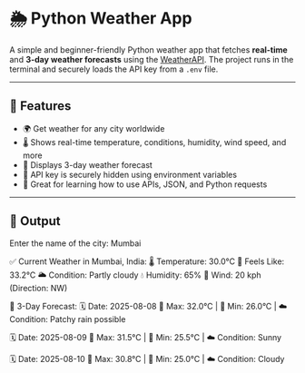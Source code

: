 # 🌦️ Python Weather App

A simple and beginner-friendly Python weather app that fetches **real-time** and **3-day weather forecasts** using the [WeatherAPI](https://www.weatherapi.com). The project runs in the terminal and securely loads the API key from a `.env` file.

---

## 🔧 Features

- 🌍 Get weather for any city worldwide
- 🌡️ Shows real-time temperature, conditions, humidity, wind speed, and more
- 📅 Displays 3-day weather forecast
- 🔐 API key is securely hidden using environment variables
- 🧪 Great for learning how to use APIs, JSON, and Python requests

---

## 📸 Output

Enter the name of the city: Mumbai

✅ Current Weather in Mumbai, India:
🌡️ Temperature: 30.0°C
🤔 Feels Like: 33.2°C
🌥️ Condition: Partly cloudy
💧 Humidity: 65%
💨 Wind: 20 kph (Direction: NW)

📅 3-Day Forecast:
🗓️ Date: 2025-08-08
🔺 Max: 32.0°C | 🔻 Min: 26.0°C | ☁️ Condition: Patchy rain possible

🗓️ Date: 2025-08-09
🔺 Max: 31.5°C | 🔻 Min: 25.5°C | ☁️ Condition: Sunny

🗓️ Date: 2025-08-10
🔺 Max: 30.8°C | 🔻 Min: 25.0°C | ☁️ Condition: Cloudy
